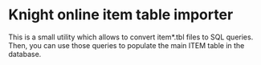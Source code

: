 # Knight online item table importer

This is a small utility which allows to convert item*.tbl files to SQL queries. Then, you can use those queries to populate the main ITEM table in the database.

